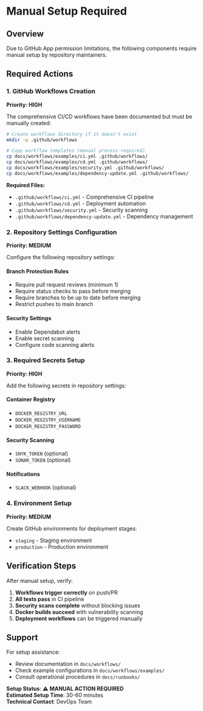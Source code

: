 # Manual Setup Required

## Overview

Due to GitHub App permission limitations, the following components require manual setup by repository maintainers.

## Required Actions

### 1. GitHub Workflows Creation
**Priority: HIGH**

The comprehensive CI/CD workflows have been documented but must be manually created:

```bash
# Create workflows directory if it doesn't exist
mkdir -p .github/workflows

# Copy workflow templates (manual process required)
cp docs/workflows/examples/ci.yml .github/workflows/
cp docs/workflows/examples/cd.yml .github/workflows/
cp docs/workflows/examples/security.yml .github/workflows/
cp docs/workflows/examples/dependency-update.yml .github/workflows/
```

**Required Files:**
- `.github/workflows/ci.yml` - Comprehensive CI pipeline
- `.github/workflows/cd.yml` - Deployment automation
- `.github/workflows/security.yml` - Security scanning
- `.github/workflows/dependency-update.yml` - Dependency management

### 2. Repository Settings Configuration
**Priority: MEDIUM**

Configure the following repository settings:

#### Branch Protection Rules
- Require pull request reviews (minimum 1)
- Require status checks to pass before merging
- Require branches to be up to date before merging
- Restrict pushes to main branch

#### Security Settings
- Enable Dependabot alerts
- Enable secret scanning
- Configure code scanning alerts

### 3. Required Secrets Setup
**Priority: HIGH**

Add the following secrets in repository settings:

#### Container Registry
- `DOCKER_REGISTRY_URL`
- `DOCKER_REGISTRY_USERNAME` 
- `DOCKER_REGISTRY_PASSWORD`

#### Security Scanning
- `SNYK_TOKEN` (optional)
- `SONAR_TOKEN` (optional)

#### Notifications
- `SLACK_WEBHOOK` (optional)

### 4. Environment Setup
**Priority: MEDIUM**

Create GitHub environments for deployment stages:
- `staging` - Staging environment
- `production` - Production environment

## Verification Steps

After manual setup, verify:

1. **Workflows trigger correctly** on push/PR
2. **All tests pass** in CI pipeline  
3. **Security scans complete** without blocking issues
4. **Docker builds succeed** with vulnerability scanning
5. **Deployment workflows** can be triggered manually

## Support

For setup assistance:
- Review documentation in `docs/workflows/`
- Check example configurations in `docs/workflows/examples/`
- Consult operational procedures in `docs/runbooks/`

**Setup Status**: ⚠️ **MANUAL ACTION REQUIRED**  
**Estimated Setup Time**: 30-60 minutes  
**Technical Contact**: DevOps Team